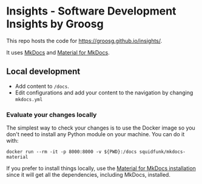 # Insights - Software Development Insights by Groosg

This repo hosts the code for https://groosg.github.io/insights/.

It uses [MkDocs](https://www.mkdocs.org/getting-started/) and [Material for
MkDocs](https://squidfunk.github.io/mkdocs-material/getting-started/).

## Local development

- Add content to `/docs`.
- Edit configurations and add your content to the navigation by changing
`mkdocs.yml`

### Evaluate your changes locally

The simplest way to check your changes is to use the Docker image so you don't
need to install any Python module on your machine. You can do it with:

```shell
docker run --rm -it -p 8000:8000 -v ${PWD}:/docs squidfunk/mkdocs-material
```

If you prefer to install things locally, use the
[Material for MkDocs installation](https://squidfunk.github.io/mkdocs-material/getting-started/#installation)
since it will get all the dependencies, including MkDocs, installed.
